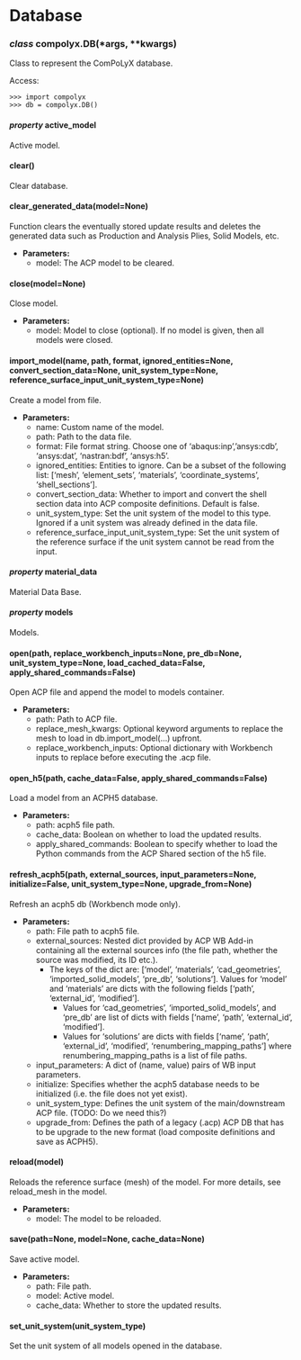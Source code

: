 # Database

<a id="compolyx.DB"></a>

### *class* compolyx.DB(\*args, \*\*kwargs)

Class to represent the ComPoLyX database.

Access:

```pycon
>>> import compolyx
>>> db = compolyx.DB()
```

<a id="compolyx.DB.active_model"></a>

#### *property* active_model

Active model.

<a id="compolyx.DB.clear"></a>

#### clear()

Clear database.

<a id="compolyx.DB.clear_generated_data"></a>

#### clear_generated_data(model=None)

Function clears the eventually stored update results and deletes the generated data such as
Production and Analysis Plies, Solid Models, etc.

* **Parameters:**
  - model: The ACP model to be cleared.

<a id="compolyx.DB.close"></a>

#### close(model=None)

Close model.

* **Parameters:**
  - model: Model to close (optional). If no model is given, then all models were closed.

<a id="compolyx.DB.import_model"></a>

#### import_model(name, path, format, ignored_entities=None, convert_section_data=None, unit_system_type=None, reference_surface_input_unit_system_type=None)

Create a model from file.

* **Parameters:**
  - name: Custom name of the model.
  - path: Path to the data file.
  - format: File format string. Choose one of ‘abaqus:inp’,’ansys:cdb’, ‘ansys:dat’, ‘nastran:bdf’, ‘ansys:h5’.
  - ignored_entities: Entities to ignore. Can be a subset of the following list: [‘mesh’, ‘element_sets’, ‘materials’, ‘coordinate_systems’, ‘shell_sections’].
  - convert_section_data: Whether to import and convert the shell section data into ACP composite definitions. Default is false.
  - unit_system_type: Set the unit system of the model to this type. Ignored if a unit system was already defined in the data file.
  - reference_surface_input_unit_system_type: Set the unit system of the reference surface if the unit system cannot be read from the input.

<a id="compolyx.DB.material_data"></a>

#### *property* material_data

Material Data Base.

<a id="compolyx.DB.models"></a>

#### *property* models

Models.

<a id="compolyx.DB.open"></a>

#### open(path, replace_workbench_inputs=None, pre_db=None, unit_system_type=None, load_cached_data=False, apply_shared_commands=False)

Open ACP file and append the model to models container.
* **Parameters:**
  - path: Path to ACP file.
  - replace_mesh_kwargs: Optional keyword arguments to replace the mesh to load in db.import_model(…) upfront.
  - replace_workbench_inputs: Optional dictionary with Workbench inputs to replace before executing the .acp file.

<a id="compolyx.DB.open_h5"></a>

#### open_h5(path, cache_data=False, apply_shared_commands=False)

Load a model from an ACPH5 database.

* **Parameters:**
  - path: acph5 file path.
  - cache_data: Boolean on whether to load the updated results.
  - apply_shared_commands: Boolean to specify whether to load the Python commands from the ACP Shared section of the h5 file.

<a id="compolyx.DB.refresh_acph5"></a>

#### refresh_acph5(path, external_sources, input_parameters=None, initialize=False, unit_system_type=None, upgrade_from=None)

Refresh an acph5 db (Workbench mode only).

* **Parameters:**
  - path: File path to acph5 file.
  - external_sources: Nested dict provided by ACP WB Add-in containing all the external sources info (the file path, whether the source was modified, its ID etc.).
      - The keys of the dict are: [‘model’, ‘materials’, ‘cad_geometries’, ‘imported_solid_models’, ‘pre_db’, ‘solutions’].
      Values for ‘model’ and ‘materials’ are dicts with the following fields [‘path’, ‘external_id’, ‘modified’].
        - Values for ‘cad_geometries’, ‘imported_solid_models’, and ‘pre_db’ are list
      of dicts with fields [‘name’, ‘path’, ‘external_id’, ‘modified’].
        - Values for ‘solutions’ are dicts with fields  [‘name’, ‘path’, ‘external_id’, ‘modified’, ‘renumbering_mapping_paths’] where
      renumbering_mapping_paths is a list of file paths.
  - input_parameters: A dict of (name, value) pairs of WB input parameters.
  - initialize: Specifies whether the acph5 database needs to be initialized (i.e. the file does not yet exist).
  - unit_system_type: Defines the unit system of the main/downstream ACP file. (TODO: Do we need this?)
  - upgrade_from: Defines the path of a legacy (.acp) ACP DB that has to be upgrade to the new format (load composite definitions and save as ACPH5).

<a id="compolyx.DB.reload"></a>

#### reload(model)

Reloads the reference surface (mesh) of the model. For more details, see reload_mesh in the model.

* **Parameters:**
  - model: The model to be reloaded.

<a id="compolyx.DB.save"></a>

#### save(path=None, model=None, cache_data=None)

Save active model.

* **Parameters:**
  - path: File path.
  - model: Active model.
  - cache_data: Whether to store the updated results.

<a id="compolyx.DB.set_unit_system"></a>

#### set_unit_system(unit_system_type)

Set the unit system of all models opened in the database.
